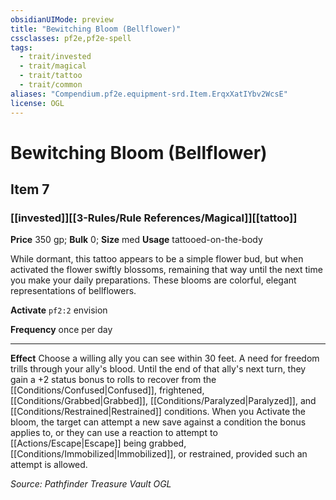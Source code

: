```yaml
---
obsidianUIMode: preview
title: "Bewitching Bloom (Bellflower)"
cssclasses: pf2e,pf2e-spell
tags:
  - trait/invested
  - trait/magical
  - trait/tattoo
  - trait/common
aliases: "Compendium.pf2e.equipment-srd.Item.ErqxXatIYbv2WcsE"
license: OGL
---
```

# Bewitching Bloom (Bellflower)
## Item 7
### [[invested]][[3-Rules/Rule References/Magical]][[tattoo]]


**Price** 350 gp; 
**Bulk** 0; **Size** med
**Usage** tattooed-on-the-body

While dormant, this tattoo appears to be a simple flower bud, but when activated the flower swiftly blossoms, remaining that way until the next time you make your daily preparations. These blooms are colorful, elegant representations of bellflowers.

**Activate** `pf2:2` envision

**Frequency** once per day

* * *

**Effect** Choose a willing ally you can see within 30 feet. A need for freedom trills through your ally's blood. Until the end of that ally's next turn, they gain a +2 status bonus to rolls to recover from the [[Conditions/Confused|Confused]], frightened, [[Conditions/Grabbed|Grabbed]], [[Conditions/Paralyzed|Paralyzed]], and [[Conditions/Restrained|Restrained]] conditions. When you Activate the bloom, the target can attempt a new save against a condition the bonus applies to, or they can use a reaction to attempt to [[Actions/Escape|Escape]] being grabbed, [[Conditions/Immobilized|Immobilized]], or restrained, provided such an attempt is allowed.

*Source: Pathfinder Treasure Vault*
*OGL*